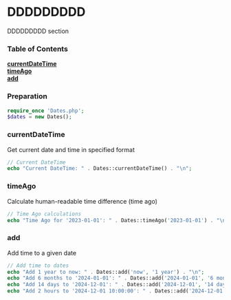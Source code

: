 # DDDDDDDDD

DDDDDDDDD section

### Table of Contents

**[currentDateTime](#currentDateTime)**  
**[timeAgo](#timeAgo)**  
**[add](#add)**  

### Preparation

```php
require_once 'Dates.php';
$dates = new Dates();
```

### currentDateTime

Get current date and time in specified format

```php
// Current DateTime
echo "Current DateTime: " . Dates::currentDateTime() . "\n";
```

### timeAgo

Calculate human-readable time difference (time ago)

```php
// Time Ago calculations
echo "Time Ago for '2023-01-01': " . Dates::timeAgo('2023-01-01') . "\n";
```

### add

Add time to a given date

```php
// Add time to dates
echo "Add 1 year to now: " . Dates::add('now', '1 year') . "\n";
echo "Add 6 months to '2024-01-01': " . Dates::add('2024-01-01', '6 months') . "\n";
echo "Add 14 days to '2024-12-01': " . Dates::add('2024-12-01', '14 days') . "\n";
echo "Add 2 hours to '2024-12-01 10:00:00': " . Dates::add('2024-12-01 10:00:00', '2 hours') . "\n";
```
